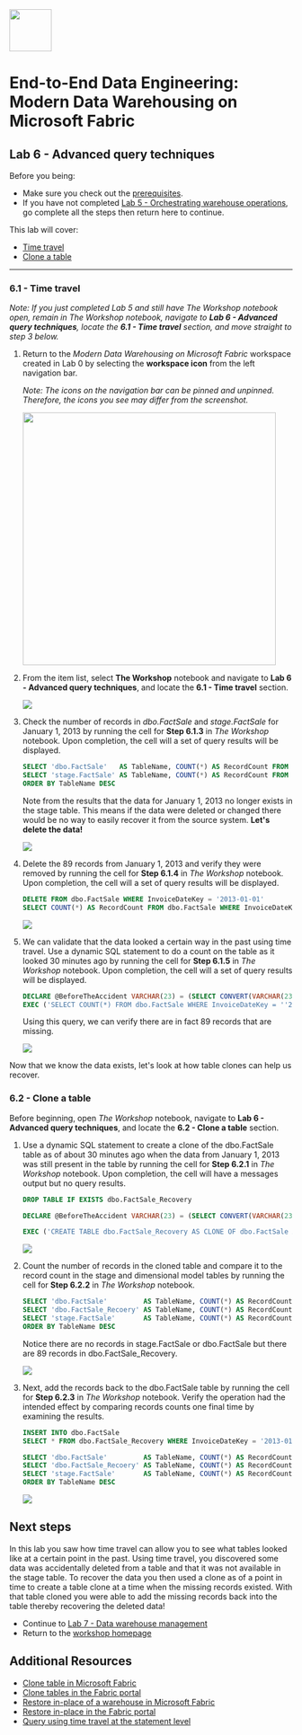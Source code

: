 <img src = "../assets/images/microsoft-logo.png" height = 75/>

# End-to-End Data Engineering:<br>Modern Data Warehousing on Microsoft Fabric

## Lab 6 - Advanced query techniques
Before you being:

- Make sure you check out the [prerequisites](00.md).
- If you have not completed [Lab 5 - Orchestrating warehouse operations](<05 - Orchestrating warehouse operations.md>), go complete all the steps then return here to continue.

This lab will cover:

- <a href="#6.1">Time travel</a>
- <a href="#6.2">Clone a table</a>

<hr>

<h3 id = "6.1">6.1 - Time travel</h3>

*Note: If you just completed Lab 5 and still have The Workshop notebook open, remain in The Workshop notebook, navigate to **Lab 6 - Advanced query techniques**, locate the **6.1 - Time travel** section, and move straight to step 3 below.*

1. Return to the *Modern Data Warehousing on Microsoft Fabric* workspace created in Lab 0 by selecting the **workspace icon** from the left navigation bar. 

    *Note: The icons on the navigation bar can be pinned and unpinned. Therefore, the icons you see may differ from the screenshot.*

    <img src = "../assets/images/06_navigation_bar.png" height="450px"/>

1. From the item list, select **The Workshop** notebook and navigate to **Lab 6 - Advanced query techniques**, and locate the **6.1 - Time travel** section.

    <img src = "../assets/images/06_workspace.png"/>

1. Check the number of records in *dbo.FactSale* and *stage.FactSale* for January 1, 2013 by running the cell for **Step 6.1.3** in *The Workshop* notebook. Upon completion, the cell will a set of query results will be displayed. 

    ``` sql
    SELECT 'dbo.FactSale'   AS TableName, COUNT(*) AS RecordCount FROM dbo.FactSale   WHERE InvoiceDateKey = '2013-01-01' UNION ALL
    SELECT 'stage.FactSale' AS TableName, COUNT(*) AS RecordCount FROM stage.FactSale WHERE InvoiceDateKey = '2013-01-01'
    ORDER BY TableName DESC
    ```

    Note from the results that the data for January 1, 2013 no longer exists in the stage table. This means if the data were deleted or changed there would be no way to easily recover it from the source system. **Let's delete the data!**

    <img src = "../assets/images/06_time_travel_initial_record_count.png"/>

1.  Delete the 89 records from January 1, 2013 and verify they were removed by running the cell for **Step 6.1.4** in *The Workshop* notebook. Upon completion, the cell will a set of query results will be displayed. 

    ``` sql
    DELETE FROM dbo.FactSale WHERE InvoiceDateKey = '2013-01-01'
    SELECT COUNT(*) AS RecordCount FROM dbo.FactSale WHERE InvoiceDateKey = '2013-01-01'
    ```

    <img src = "../assets/images/06_time_travel_deleted_records.png"/>

1. We can validate that the data looked a certain way in the past using time travel. Use a dynamic SQL statement to do a count on the table as it looked 30 minutes ago by running the cell for **Step 6.1.5** in *The Workshop* notebook. Upon completion, the cell will a set of query results will be displayed.

    ``` sql
    DECLARE @BeforeTheAccident VARCHAR(23) = (SELECT CONVERT(VARCHAR(23), DATEADD(MINUTE, -30, GETDATE()), 126))
    EXEC ('SELECT COUNT(*) FROM dbo.FactSale WHERE InvoiceDateKey = ''2013-01-01'' OPTION (FOR TIMESTAMP AS OF ''' + @BeforeTheAccident + ''')');
    ```
    
    Using this query, we can verify there are in fact 89 records that are missing.

    <img src = "../assets/images/06_time_travel_history_check.png"/>

Now that we know the data exists, let's look at how table clones can help us recover. 

<h3 id = "6.2">6.2 - Clone a table</h3>

Before beginning, open *The Workshop* notebook, navigate to **Lab 6 - Advanced query techniques**, and locate the **6.2 - Clone a table** section.

1. Use a dynamic SQL statement to create a clone of the dbo.FactSale table as of about 30 minutes ago when the data from January 1, 2013 was still present in the table by running the cell for **Step 6.2.1** in *The Workshop* notebook. Upon completion, the cell will have a messages output but no query results.

    ``` sql
    DROP TABLE IF EXISTS dbo.FactSale_Recovery

    DECLARE @BeforeTheAccident VARCHAR(23) = (SELECT CONVERT(VARCHAR(23), DATEADD(MINUTE, -30, GETDATE()), 126))

    EXEC ('CREATE TABLE dbo.FactSale_Recovery AS CLONE OF dbo.FactSale AT ''' + @BeforeTheAccident + '''')
    ```

    <img src = "../assets/images/06_clone_created.png"/>

1. Count the number of records in the cloned table and compare it to the record count in the stage and dimensional model tables by running the cell for **Step 6.2.2** in *The Workshop* notebook.

    ``` sql
    SELECT 'dbo.FactSale'         AS TableName, COUNT(*) AS RecordCount FROM dbo.FactSale          WHERE InvoiceDateKey = '2013-01-01' UNION ALL
    SELECT 'dbo.FactSale_Recoery' AS TableName, COUNT(*) AS RecordCount FROM dbo.FactSale_Recovery WHERE InvoiceDateKey = '2013-01-01' UNION ALL
    SELECT 'stage.FactSale'       AS TableName, COUNT(*) AS RecordCount FROM stage.FactSale        WHERE InvoiceDateKey = '2013-01-01'
    ORDER BY TableName DESC
    ```

    Notice there are no records in stage.FactSale or dbo.FactSale but there are 89 records in dbo.FactSale_Recovery. 

    <img src = "../assets/images/06_clone_record_count.png"/>

1. Next, add the records back to the dbo.FactSale table by running the cell for **Step 6.2.3** in *The Workshop* notebook. Verify the operation had the intended effect by comparing records counts one final time by examining the results.

    ``` sql
    INSERT INTO dbo.FactSale
    SELECT * FROM dbo.FactSale_Recovery WHERE InvoiceDateKey = '2013-01-01'

    SELECT 'dbo.FactSale'         AS TableName, COUNT(*) AS RecordCount FROM dbo.FactSale          WHERE InvoiceDateKey = '2013-01-01' UNION ALL
    SELECT 'dbo.FactSale_Recoery' AS TableName, COUNT(*) AS RecordCount FROM dbo.FactSale_Recovery WHERE InvoiceDateKey = '2013-01-01' UNION ALL
    SELECT 'stage.FactSale'       AS TableName, COUNT(*) AS RecordCount FROM stage.FactSale        WHERE InvoiceDateKey = '2013-01-01'
    ORDER BY TableName DESC
    ```

    <img src = "../assets/images/06_clone_repaired.png"/>

## Next steps
In this lab you saw how time travel can allow you to see what tables looked like at a certain point in the past. Using time travel, you discovered some data was accidentally deleted from a table and that it was not available in the stage table. To recover the data you then used a clone as of a point in time to create a table clone at a time when the missing records existed. With that table cloned you were able to add the missing records back into the table thereby recovering the deleted data!

- Continue to [Lab 7 - Data warehouse management](<07 - Data warehouse management.md>)
- Return to the [workshop homepage](<../README.md>)

## Additional Resources
- [Clone table in Microsoft Fabric](https://learn.microsoft.com/en-us/fabric/data-warehouse/clone-table)
- [Clone tables in the Fabric portal](https://learn.microsoft.com/en-us/fabric/data-warehouse/tutorial-clone-table-portal)
- [Restore in-place of a warehouse in Microsoft Fabric](https://learn.microsoft.com/en-us/fabric/data-warehouse/restore-in-place)
- [Restore in-place in the Fabric portal](https://learn.microsoft.com/en-us/fabric/data-warehouse/restore-in-place-portal)
- [Query using time travel at the statement level](https://learn.microsoft.com/en-us/fabric/data-warehouse/how-to-query-using-time-travel)
